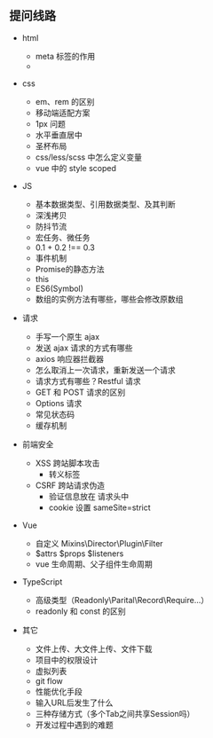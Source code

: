 ## 提问线路

- html
	- meta 标签的作用
	- 

- css
    - em、rem 的区别
    - 移动端适配方案
    - 1px 问题
    - 水平垂直居中
    - 圣杯布局
    - css/less/scss 中怎么定义变量
    - vue 中的 style scoped

- JS
    - 基本数据类型、引用数据类型、及其判断
    - 深浅拷贝
    - 防抖节流
    - 宏任务、微任务
    - 0.1 + 0.2 !== 0.3
	- 事件机制
	- Promise的静态方法
	- this
	- ES6(Symbol)
    - 数组的实例方法有哪些，哪些会修改原数组
    
- 请求
    - 手写一个原生 ajax
    - 发送 ajax 请求的方式有哪些
    - axios 响应器拦截器
	- 怎么取消上一次请求，重新发送一个请求
    - 请求方式有哪些？Restful 请求
    - GET 和 POST 请求的区别
    - Options 请求
    - 常见状态码
	- 缓存机制

- 前端安全
    - XSS 跨站脚本攻击
        - 转义标签
    - CSRF 跨站请求伪造
        - 验证信息放在 请求头中
        - cookie 设置 sameSite=strict

- Vue
	- 自定义 Mixins\Director\Plugin\Filter
    - $attrs $props $listeners
    - vue 生命周期、父子组件生命周期
    
	
- TypeScript
	- 高级类型（Readonly\Parital\Record\Require...）
	- readonly 和 const 的区别

- 其它
	- 文件上传、大文件上传、文件下载
	- 项目中的权限设计
	- 虚拟列表
	- git flow
	- 性能优化手段
	- 输入URL后发生了什么
	- 三种存储方式（多个Tab之间共享Session吗）
	- 开发过程中遇到的难题

